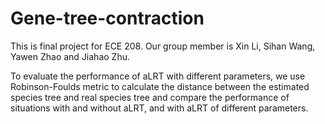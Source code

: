 # Gene-tree-contraction
This is final project for ECE 208. Our group member is Xin Li, Sihan Wang, Yawen Zhao and Jiahao Zhu.

To evaluate the performance of aLRT with different parameters, we use Robinson-Foulds metric to calculate the distance between the estimated species tree and real species tree and compare the performance of situations with and without aLRT, and with aLRT of different parameters.
